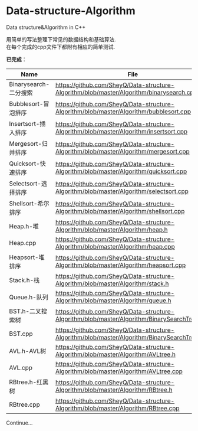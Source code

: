 # Data-structure-Algorithm
Data structure&amp;Algorithm in C++

用简单的写法整理下常见的数据结构和基础算法.  
在每个完成的cpp文件下都附有相应的简单测试.  

**已完成**：

| Name | File |
|------|------|
|Binarysearch-二分搜索|https://github.com/SheyQ/Data-structure-Algorithm/blob/master/Algorithm/binarysearch.cpp |
|Bubblesort-冒泡排序|https://github.com/SheyQ/Data-structure-Algorithm/blob/master/Algorithm/bubblesort.cpp |
|Insertsort-插入排序|https://github.com/SheyQ/Data-structure-Algorithm/blob/master/Algorithm/insertsort.cpp |
|Mergesort-归并排序|https://github.com/SheyQ/Data-structure-Algorithm/blob/master/Algorithm/mergesort.cpp |
|Quicksort-快速排序|https://github.com/SheyQ/Data-structure-Algorithm/blob/master/Algorithm/quicksort.cpp |
|Selectsort-选择排序|https://github.com/SheyQ/Data-structure-Algorithm/blob/master/Algorithm/selectsort.cpp |
|Shellsort-希尔排序|https://github.com/SheyQ/Data-structure-Algorithm/blob/master/Algorithm/shellsort.cpp |
|Heap.h-堆|https://github.com/SheyQ/Data-structure-Algorithm/blob/master/Algorithm/heap.h |
|Heap.cpp|https://github.com/SheyQ/Data-structure-Algorithm/blob/master/Algorithm/heap.cpp |
|Heapsort-堆排序|https://github.com/SheyQ/Data-structure-Algorithm/blob/master/Algorithm/heapsort.cpp |
|Stack.h-栈|https://github.com/SheyQ/Data-structure-Algorithm/blob/master/Algorithm/stack.h|
|Queue.h-队列|https://github.com/SheyQ/Data-structure-Algorithm/blob/master/Algorithm/queue.h|
|BST.h-二叉搜索树|https://github.com/SheyQ/Data-structure-Algorithm/blob/master/Algorithm/BinarySearchTree.h|
|BST.cpp|https://github.com/SheyQ/Data-structure-Algorithm/blob/master/Algorithm/BinarySearchTree.cpp|
|AVL.h-AVL树|https://github.com/SheyQ/Data-structure-Algorithm/blob/master/Algorithm/AVLtree.h|
|AVL.cpp|https://github.com/SheyQ/Data-structure-Algorithm/blob/master/Algorithm/AVLtree.cpp|
|RBtree.h-红黑树|https://github.com/SheyQ/Data-structure-Algorithm/blob/master/Algorithm/RBtree.h|
|RBtree.cpp|https://github.com/SheyQ/Data-structure-Algorithm/blob/master/Algorithm/RBtree.cpp|
Continue...
